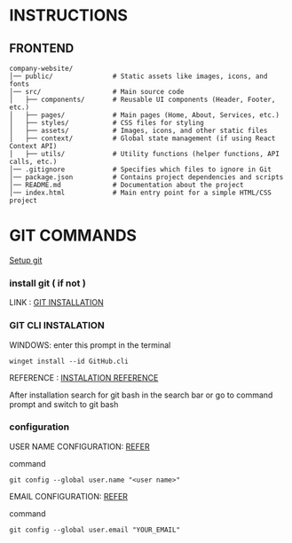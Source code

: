# INSTRUCTIONS
## FRONTEND 
```
company-website/
│── public/               # Static assets like images, icons, and fonts
│── src/                  # Main source code
│   ├── components/       # Reusable UI components (Header, Footer, etc.)
│   ├── pages/            # Main pages (Home, About, Services, etc.)
│   ├── styles/           # CSS files for styling
│   ├── assets/           # Images, icons, and other static files
│   ├── context/          # Global state management (if using React Context API)
│   ├── utils/            # Utility functions (helper functions, API calls, etc.)
│── .gitignore            # Specifies which files to ignore in Git
│── package.json          # Contains project dependencies and scripts
│── README.md             # Documentation about the project
│── index.html            # Main entry point for a simple HTML/CSS project
```

# GIT COMMANDS
[Setup git ](https://docs.github.com/en/get-started/git-basics/set-up-git)
### install git ( if not )

LINK : [GIT INSTALLATION](https://git-scm.com/downloads/win)

### GIT CLI INSTALATION 

WINDOWS: enter this prompt in the terminal 

```
winget install --id GitHub.cli
```
REFERENCE : [ INSTALATION REFERENCE ](https://github.com/cli/cli#installation)

After installation search for git bash in the search bar or go to command prompt and switch to git bash

### configuration 

USER NAME CONFIGURATION: [REFER](https://docs.github.com/en/get-started/git-basics/setting-your-username-in-git)

command 
```
git config --global user.name "<user name>"
```

EMAIL CONFIGURATION: [REFER](https://docs.github.com/en/account-and-profile/setting-up-and-managing-your-personal-account-on-github/managing-email-preferences/setting-your-commit-email-address#setting-your-commit-email-address-on-github)

command 
```
git config --global user.email "YOUR_EMAIL"
```


